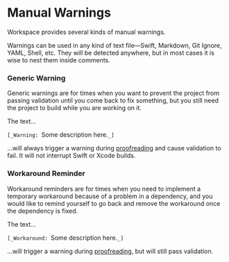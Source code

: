 <!--
 Manual Warnings.md

 This source file is part of the Workspace open source project.
 https://github.com/SDGGiesbrecht/Workspace

 Copyright ©2017 Jeremy David Giesbrecht and the Workspace project contributors.

 Soli Deo gloria.

 Licensed under the Apache Licence, Version 2.0.
 See http://www.apache.org/licenses/LICENSE-2.0 for licence information.
 -->

# Manual Warnings

Workspace provides several kinds of manual warnings.

Warnings can be used in any kind of text file—Swift, Markdown, Git Ignore, YAML, Shell, etc. They will be detected anywhere, but in most cases it is wise to nest them inside comments.

### Generic Warning

Generic warnings are for times when you want to prevent the project from passing validation until you come back to fix something, but you still need the project to build while you are working on it.

The text...

`[_Warning: `Some description here.`_]`

...will always trigger a warning during [proofreading](Proofreading.md) and cause validation to fail. It will not interrupt Swift or Xcode builds.

### Workaround Reminder

Workaround reminders are for times when you need to implement a temporary workaround because of a problem in a dependency, and you would like to remind yourself to go back and remove the workaround once the dependency is fixed.

The text...

`[_Workaround: `Some description here.`_]`

...will trigger a warning during [proofreading](Proofreading.md), but will still pass validation.
